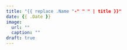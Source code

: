```yaml
---
title: "{{ replace .Name "-" " " | title }}"
date: {{ .Date }}
image:
  url: ""
  caption: ""
draft: true
---
```


